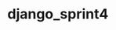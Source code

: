 # django_sprint4
<!-- В ходе разработки веб-приложения "Блогикум" акцент был сделан на создании функционала для управления публикациями, категориями и локациями. Главной задачей стало создание системы, обеспечивающей пользователям возможность взаимодействовать с контентом, а администраторам — его управление.
Использованные функции и изученные технологии:
1. Модели Django: Разработаны модели для постов, категорий и локаций с атрибутами, такими как заголовок, текст, дата публикации, автор и флаги для управления отображением.
2. Логика работы с публикациями: Реализована логика проверки условий для отображения постов, включая дату публикации, статус и категорию. Установлены ограничения на добавление постов без указания категории.
3. Административная панель: Настроена админ-зона для управления моделями, включая создание, редактирование и удаление объектов.
4. Шаблоны и представления: Созданы пользовательские страницы для ошибок (403, 404, 500) с использованием шаблонов из директории templates/pages/. Реализованы представления для главной страницы, страниц категорий и отдельных публикаций с учетом пагинации.
5. Работа с пользователями: Подключены стандартные маршруты аутентификации из django.contrib.auth.urls. Созданы страницы для регистрации и профиля пользователя с необходимой информацией и ссылками на редактирование.
6. Пагинация: Настроена пагинация для отображения не более 10 публикаций на главной странице, странице пользователя и странице категории.
7. Загрузка изображений: Добавлена возможность прикрепления изображений к публикациям с использованием полей модели для загрузки файлов. Изображения будут отображаться на следующих страницах: 
   • Главная страница: все посты с соответствующими изображениями.
   • Страница пользователя: все публикации пользователя с изображениями.
   • Страница категории: публикации определенной категории с загруженными изображениями.
   • Отдельная страница публикации: изображение под заголовком и перед текстом.
Добавление новых публикаций: Для авторизованных пользователей создана страница для публикации новых записей по адресу posts/create/. 
• Доступ к этой странице ограничен для авторизованных пользователей. 
• После успешной валидации формы и сохранения публикации пользователь перенаправляется на свою страницу профиля по адресу profile//. 
• Новые категории и локации могут быть созданы только администратором через панель администратора.
Редактирование публикаций: Создана страница редактирования поста по адресу posts/<post_id>/edit/. 
• Права на редактирование имеют только авторы публикаций; остальные пользователи перенаправляются на страницу просмотра поста. 
• Для редактирования используется тот же HTML-шаблон, что и для создания нового поста (blog/create.html). После редактирования пользователь перенаправляется на страницу отредактированной публикации.
Комментарии к публикациям: Внедрена система комментирования: на странице поста под текстом записи располагается форма для отправки комментария, а ниже — список существующих комментариев, сортируемых по времени их публикации. Комментировать могут только авторизованные пользователи, которые также могут редактировать свои комментарии. Количество комментариев отображается на главной странице, странице пользователя и странице категории. 
• Адреса для добавления и редактирования комментариев: 
  • Добавление: posts/<post_id>/comment/ 
  • Редактирование: posts/<postid>/editcomment/<comment_id>/.
Удаление публикаций и комментариев: Авторизованные пользователи могут удалять свои собственные публикации и комментарии, перед удалением отображается страница подтверждения с информацией о публикации или комментарии.
Для удаления используются уже существующие шаблоны, что исключает необходимость создания новых: 
• Удаление публикации: posts/<post_id>/delete/ 
• Удаление комментария: posts/<postid>/deletecomment/<comment_id>/.
Новые статичные страницы  
Механизм создания и редактирования статичных страниц был обновлён с использованием Class-Based Views (CBV), при этом адреса уже существующих страниц остались прежними.
Отправка электронной почты  
В проекте реализована система отправки электронных писем, но подключение к реальному почтовому серверу не потребовалось. Вместо этого используется файловый бэкенд: все «отправленные» письма сохраняются в специальной директории проекта sent_emails/.
Наиболее сложные моменты в процессе работы над проектом:  
• Настройка логики отображения постов: Одной из самых трудных задач было корректно реализовать логику, определяющую, какие посты могут отображаться в зависимости от их статуса и даты публикации.
• Работа с комментариями: Реализация системы комментариев и их сортировка также вызвали некоторые трудности.
Углубление знаний в Django:  
Мною были улучшены навыки, особенно в создании моделей и управлении ими через админ-панель. Научилась эффективно организовывать и управлять данными, что является ключевым аспектом разработки веб-приложений. Работа над шаблонами и кастомными страницами ошибок помогла мне глубже понять взаимодействие с пользователями и повысить качество их опыта.
В результате проекта "Блогикум" была разработана полноценная система управления контентом, позволяющая добавлять, редактировать и удалять публикации и комментарии. Также реализована возможность взаимодействия пользователей с контентом через систему комментирования. Эти функции обеспечивают удобный интерфейс для авторизованных пользователей и администраторов. -->
